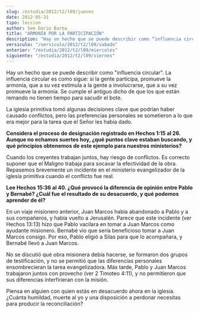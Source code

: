 ```yaml
---
slug: /estudia/2012/t2/l09/jueves
date: 2012-05-31
tipo: leccion
author: Sem Dario Barba
title: "ARMONÍA POR LA PARTICIPACIÓN"
description: "Hay un hecho que se puede describir como “influencia circular”. La influencia  circular es como sigue: si la gente participa, promueve la armonía, que a su  vez estimula a la gente a involucrarse, que a su vez promueve la armonía. Se  cumple el antiguo dicho de que los que est..."
versiculo: "/versiculo/2012/t2/l09/sabado"
anterior: "/estudia/2012/t2/l09/miercoles"
siguiente: "/estudia/2012/t2/l09/viernes"
---
```


Hay un hecho que se puede describir como "influencia circular". La influencia circular es como sigue: si la gente participa, promueve la armonía, que a su vez estimula a la gente a involucrarse, que a su vez promueve la armonía. Se cumple el antiguo dicho de que los que están remando no tienen tiempo para sacudir el bote.

La iglesia primitiva tomó algunas decisiones clave que podrían haber causado conflictos, pero las preferencias personales se sometieron a lo que era mejor para la tarea que el Señor les había dado.

**Considera el proceso de designación registrado en Hechos 1:15 al 26. Aunque no echamos suertes hoy, ¿qué puntos clave estaban buscando, y qué principios obtenemos de este ejemplo para nuestros ministerios?**

Cuando los creyentes trabajan juntos, hay riesgo de conflictos. Es correcto suponer que el Maligno trabaja para socavar la efectividad de la obra. Repasemos brevemente un incidente en el ministerio evangelizador de la iglesia primitiva cuando el conflicto fue real.

**Lee Hechos 15:36 al 40. ¿Qué provocó la diferencia de opinión entre Pablo y Bernabé? ¿Cuál fue el resultado de su desacuerdo, y qué podemos aprender de él?**

En un viaje misionero anterior, Juan Marcos había abandonado a Pablo y a sus compañeros, y había vuelto a Jerusalén. Parece que este incidente (ver Hechos 13:13) hizo que Pablo vacilara en tomar a Juan Marcos como ayudante misionero. Bernabé vio que sería beneficioso tomar a Juan Marcos consigo. Por eso, Pablo eligió a Silas para que lo acompañara, y Bernabé llevó a Juan Marcos.

No se discutió qué obra misionera debía hacerse, se formaron dos grupos de testificación, y no se permitió que las diferencias personales ensombrecieran la tarea evangelizadora. Más tarde, Pablo y Juan Marcos trabajaron juntos con provecho (ver 2 Timoteo 4:11), y no permitieron que sus diferencias interfirieran con la misión.

Piensa en alguien con quien estás en desacuerdo ahora en la iglesia. ¿Cuánta humildad, muerte al yo y una disposición a perdonar necesitas para producir la reconciliación?
